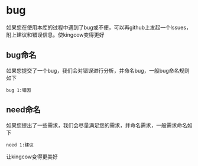 # bug
如果您在使用本库的过程中遇到了bug或不便，可以再github上发起一个lssues，附上建议和错误信息。使kingcow变得更好

## bug命名
如果您提交了一个bug，我们会对错误进行分析，并命名bug，一般bug命名规则如下
```
bug 1:错因
```

## need命名
如果您提出了一些需求，我们会尽量满足您的需求，并命名需求，一般需求命名如下

```
need 1:建议
```
让kingcow变得更美好
